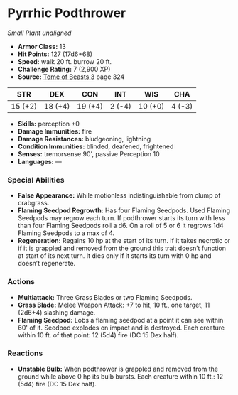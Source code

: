 # Pyrrhic Podthrower

*Small* *Plant* *unaligned*

- **Armor Class:** 13
- **Hit Points:** 127 (17d6+68)
- **Speed:** walk 20 ft. burrow 20 ft.
- **Challenge Rating:** 7 (2,900 XP)
- **Source:** [Tome of Beasts 3](https://koboldpress.com/kpstore/product/tome-of-beasts-3-for-5th-edition/) page 324

| STR | DEX | CON | INT | WIS | CHA |
| --- | --- | --- | --- | --- | --- |
| 15 (+2) | 18 (+4) | 19 (+4) | 2 (-4) | 10 (+0) | 4 (-3) |

- **Skills:** perception +0
- **Damage Immunities:** fire
- **Damage Resistances:** bludgeoning, lightning
- **Condition Immunities:** blinded, deafened, frightened
- **Senses:** tremorsense 90', passive Perception 10
- **Languages:** —
### Special Abilities
- **False Appearance:** While motionless indistinguishable from clump of crabgrass.
- **Flaming Seedpod Regrowth:** Has four Flaming Seedpods. Used Flaming Seedpods may regrow each turn. If podthrower starts its turn with less than four Flaming Seedpods roll a d6. On a roll of 5 or 6 it regrows 1d4 Flaming Seedpods to a max of 4.
- **Regeneration:** Regains 10 hp at the start of its turn. If it takes necrotic or if it is grappled and removed from the ground this trait doesn’t function at start of its next turn. It dies only if it starts its turn with 0 hp and doesn’t regenerate.
### Actions
- **Multiattack:** Three Grass Blades or two Flaming Seedpods.
- **Grass Blade:** Melee Weapon Attack: +7 to hit, 10 ft., one target, 11 (2d6+4) slashing damage.
- **Flaming Seedpod:** Lobs a flaming seedpod at a point it can see within 60' of it. Seedpod explodes on impact and is destroyed. Each creature within 10 ft. of that point: 12 (5d4) fire (DC 15 Dex half).
### Reactions
- **Unstable Bulb:** When podthrower is grappled and removed from the ground while above 0 hp its bulb bursts. Each creature within 10 ft.: 12 (5d4) fire (DC 15 Dex half).


